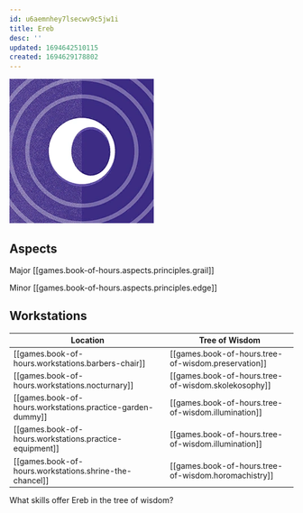```yaml
---
id: u6aemnhey7lsecwv9c5jw1i
title: Ereb
desc: ''
updated: 1694642510115
created: 1694629178802
---
```

![Ereb](assets/ereb-icon.png)

## Aspects

Major [[games.book-of-hours.aspects.principles.grail]]

Minor [[games.book-of-hours.aspects.principles.edge]]

## Workstations

Location | Tree of Wisdom |
---------|----------|
|[[games.book-of-hours.workstations.barbers-chair]] | [[games.book-of-hours.tree-of-wisdom.preservation]]|
|[[games.book-of-hours.workstations.nocturnary]] | [[games.book-of-hours.tree-of-wisdom.skolekosophy]] |
|[[games.book-of-hours.workstations.practice-garden-dummy]]| [[games.book-of-hours.tree-of-wisdom.illumination]] |
|[[games.book-of-hours.workstations.practice-equipment]]| [[games.book-of-hours.tree-of-wisdom.illumination]] |
|[[games.book-of-hours.workstations.shrine-the-chancel]]|[[games.book-of-hours.tree-of-wisdom.horomachistry]] |

What skills offer Ereb in the tree of wisdom?

